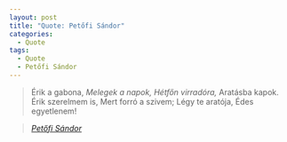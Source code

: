 ```yaml
---
layout: post
title: "Quote: Petőfi Sándor"
categories:
  - Quote
tags:
  - Quote
  - Petőfi Sándor
---
```


> Érik a gabona,
*Melegek a napok,*
*Hétfőn virradóra,*
>Aratásba kapok.
>Érik szerelmem is,
>Mert forró a szivem;
>Légy te aratója,
>Édes egyetlenem!
  
> <cite><a href="https://www.arcanum.hu/hu/online-kiadvanyok/Verstar-verstar-otven-kolto-osszes-verse-2/petofi-sandor-DFB2/1843-E189/erik-a-gabona-E258/">Petőfi Sándor</a></cite>
